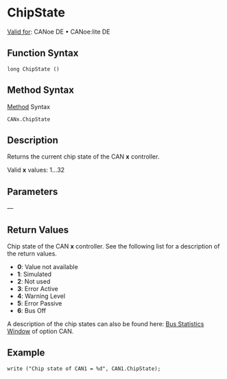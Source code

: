 # ChipState

[Valid for](../../../Shared/FeatureAvailability.md): CANoe DE • CANoe:lite DE

## Function Syntax

```
long ChipState ()
```

## Method Syntax

[Method](../../../Shared/CAPL/General/ClassesAndObjects.md) Syntax

```
CANx.ChipState
```

## Description

Returns the current chip state of the CAN **x** controller.

Valid **x** values: 1…32

## Parameters

—

## Return Values

Chip state of the CAN **x** controller. See the following list for a description of the return values.

- **0**: Value not available
- **1**: Simulated
- **2**: Not used
- **3**: Error Active
- **4**: Warning Level
- **5**: Error Passive
- **6**: Bus Off

A description of the chip states can also be found here: [Bus Statistics Window](../../../CANoeCANalyzer/Windows/BusStatistic/BusStatisticWindowCAN.md) of option CAN.

## Example

```
write ("Chip state of CAN1 = %d", CAN1.ChipState);
```
